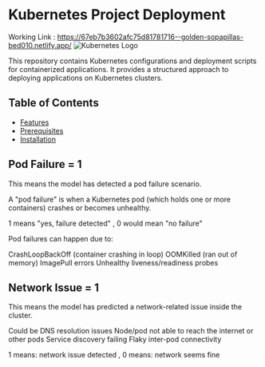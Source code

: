 # Kubernetes Project Deployment
Working Link : https://67eb7b3602afc75d81781716--golden-sopapillas-bed010.netlify.app/
![Kubernetes Logo](https://upload.wikimedia.org/wikipedia/commons/3/39/Kubernetes_logo_without_workmark.svg)

This repository contains Kubernetes configurations and deployment scripts for containerized applications. It provides a structured approach to deploying applications on Kubernetes clusters.

## Table of Contents
- [Features](#features)
- [Prerequisites](#prerequisites)
- [Installation](#installation)


## Pod Failure = 1
This means the model has detected a pod failure scenario.

A "pod failure" is when a Kubernetes pod (which holds one or more containers) crashes or becomes unhealthy.

1 means "yes, failure detected" ,
0 would mean "no failure"

Pod failures can happen due to:

CrashLoopBackOff (container crashing in loop)
OOMKilled (ran out of memory)
ImagePull errors
Unhealthy liveness/readiness probes

## Network Issue = 1
This means the model has predicted a network-related issue inside the cluster.

Could be DNS resolution issues
Node/pod not able to reach the internet or other pods
Service discovery failing
Flaky inter-pod connectivity

1 means: network issue detected ,
0 means: network seems fine


